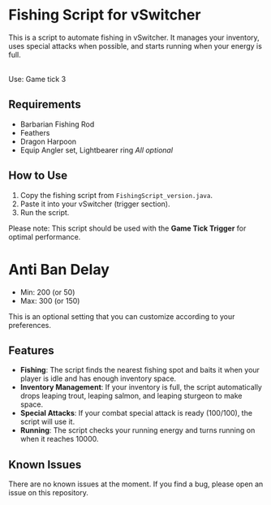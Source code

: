 # Fishing Script for vSwitcher

This is a script to automate fishing in vSwitcher. It manages your inventory, uses special attacks when possible, and starts running when your energy is full.

<br>
Use: Game tick 3


## Requirements
- Barbarian Fishing Rod
- Feathers
- Dragon Harpoon 
- Equip Angler set, Lightbearer ring *All optional*

## How to Use

1. Copy the fishing script from `FishingScript_version.java`.
2. Paste it into your vSwitcher (trigger section).
3. Run the script.

Please note: This script should be used with the **Game Tick Trigger** for optimal performance.

# Anti Ban Delay

- Min: 200 (or 50)
- Max: 300 (or 150)

This is an optional setting that you can customize according to your preferences.

## Features

- **Fishing**: The script finds the nearest fishing spot and baits it when your player is idle and has enough inventory space.
- **Inventory Management**: If your inventory is full, the script automatically drops leaping trout, leaping salmon, and leaping sturgeon to make space.
- **Special Attacks**: If your combat special attack is ready (100/100), the script will use it.
- **Running**: The script checks your running energy and turns running on when it reaches 10000.

## Known Issues

There are no known issues at the moment. If you find a bug, please open an issue on this repository.

